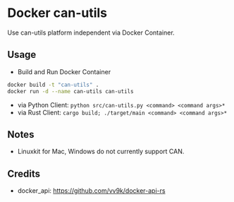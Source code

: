 # Docker can-utils

Use can-utils platform independent via Docker Container.

## Usage

* Build and Run Docker Container

```bash
docker build -t "can-utils" .
docker run -d --name can-utils can-utils
```

* via Python Client: `python src/can-utils.py <command> <command args>*`
* via Rust Client: `cargo build; ./target/main <command> <command args>*`

## Notes

* Linuxkit for Mac, Windows do not currently support CAN. 

## Credits

* docker_api: https://github.com/vv9k/docker-api-rs
